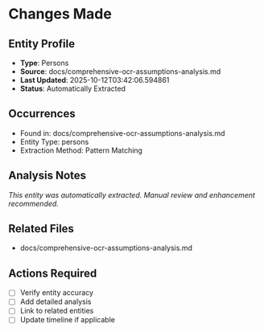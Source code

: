 # Changes Made

## Entity Profile
- **Type**: Persons
- **Source**: docs/comprehensive-ocr-assumptions-analysis.md
- **Last Updated**: 2025-10-12T03:42:06.594861
- **Status**: Automatically Extracted

## Occurrences
- Found in: docs/comprehensive-ocr-assumptions-analysis.md
- Entity Type: persons
- Extraction Method: Pattern Matching

## Analysis Notes
*This entity was automatically extracted. Manual review and enhancement recommended.*

## Related Files
- docs/comprehensive-ocr-assumptions-analysis.md

## Actions Required
- [ ] Verify entity accuracy
- [ ] Add detailed analysis
- [ ] Link to related entities
- [ ] Update timeline if applicable
